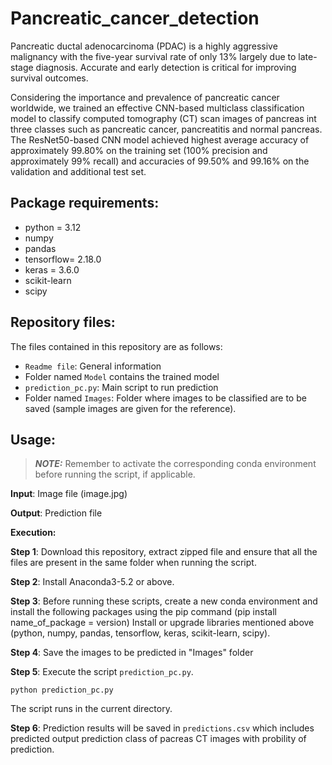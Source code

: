 # Pancreatic_cancer_detection
Pancreatic ductal adenocarcinoma (PDAC) is a highly aggressive malignancy with the five-year survival rate of only 13% largely due to late-stage diagnosis. Accurate and early detection is critical for improving survival outcomes. 

Considering the importance and prevalence of pancreatic cancer worldwide, we trained an effective CNN-based multiclass classification model to classify computed tomography (CT) scan images of pancreas int three classes such as pancreatic cancer, pancreatitis and normal pancreas. The ResNet50-based CNN model achieved highest average accuracy of approximately 99.80% on the training set (100% precision and approximately 99% recall) and accuracies of 99.50% and 99.16% on the validation and additional test set. 

## Package requirements:
* python = 3.12 
* numpy
* pandas
* tensorflow= 2.18.0
* keras = 3.6.0
* scikit-learn
* scipy
    
## Repository files:
The files contained in this repository are as follows:
* ``Readme file``: General information
* Folder named ``Model`` contains the trained model
* ``prediction_pc.py``: Main script to run prediction
* Folder named ``Images``: Folder where images to be classified are to be saved (sample images are given for the reference).

## Usage:

> **_NOTE:_** Remember to activate the corresponding conda environment before running the script, if applicable.

**Input**: Image file (image.jpg)

**Output**: Prediction file

**Execution:**

**Step 1**: Download this repository, extract zipped file and ensure that all the files are present in the same folder when running the script.

**Step 2**: Install Anaconda3-5.2 or above.

**Step 3**: Before running these scripts, create a new conda environment and install the following packages using the pip command (pip install name_of_package = version)
            Install or upgrade libraries mentioned above (python, numpy, pandas, tensorflow, keras, scikit-learn, scipy).

**Step 4**: Save the images to be predicted in "Images" folder

**Step 5**: Execute the script ``prediction_pc.py``.

    python prediction_pc.py
            
The script runs in the current directory.

**Step 6**: Prediction results will be saved in `predictions.csv` which includes predicted output prediction class of pacreas CT images with probility of prediction.
